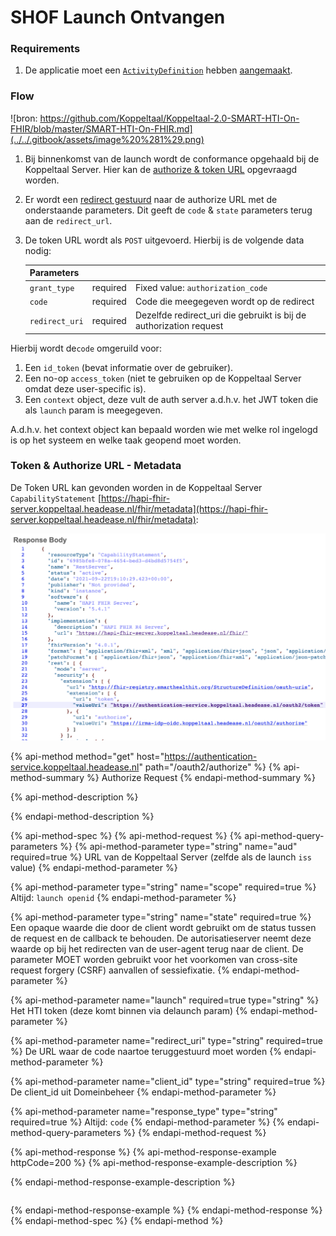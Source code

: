 # SHOF Launch Ontvangen



### Requirements

1. De applicatie moet een [`ActivityDefinition`](https://simplifier.net/koppeltaalv2.0/kt2activitydefinition) hebben [aangemaakt](../resources-managen/crud-operaties/resource-aanmaken.md).

### Flow

![bron: https://github.com/Koppeltaal/Koppeltaal-2.0-SMART-HTI-On-FHIR/blob/master/SMART-HTI-On-FHIR.md](../../.gitbook/assets/image%20%281%29.png)

1. Bij binnenkomst van de launch wordt de conformance opgehaald bij de Koppeltaal Server. Hier kan de [authorize & token URL](smart-hti-on-fhir-launch-ontvangen.md#token-url-metadata) opgevraagd worden.
2. Er wordt een [redirect gestuurd](smart-hti-on-fhir-launch-ontvangen.md#authorize-request) naar de authorize URL met de onderstaande parameters. Dit geeft de `code` & `state` parameters terug aan de `redirect_url`.

3. De token URL wordt als `POST` uitgevoerd. Hierbij is de volgende data nodig:

   | Parameters |  |  |
      | :--- | :--- | :--- |
   | `grant_type` | required | Fixed value: `authorization_code` |
   | `code` | required | Code die meegegeven wordt op de redirect |
   | `redirect_uri` | required | Dezelfde redirect\_uri die gebruikt is bij de authorization request |


Hierbij wordt  de`code` omgeruild voor:

1. Een `id_token` \(bevat informatie  over de gebruiker\).
2. Een no-op `access_token` \(niet te gebruiken op  de Koppeltaal Server omdat deze user-specific is\).
3. Een `context` object, deze vult de auth server a.d.h.v. het JWT token die als `launch` param is meegegeven.

A.d.h.v. het context object kan bepaald worden wie met welke rol ingelogd is op het systeem en welke  taak geopend moet worden.

### Token & Authorize URL - Metadata

De Token URL kan gevonden worden in de Koppeltaal Server `CapabilityStatement` [https://hapi-fhir-server.koppeltaal.headease.nl/fhir/metadata](https://hapi-fhir-server.koppeltaal.headease.nl/fhir/metadata):

![](../../.gitbook/assets/screenshot-2021-09-22-at-21.11.54.png)

{% api-method method="get" host="https://authentication-service.koppeltaal.headease.nl" path="/oauth2/authorize" %}
{% api-method-summary %}
Authorize Request
{% endapi-method-summary %}

{% api-method-description %}

{% endapi-method-description %}

{% api-method-spec %}
{% api-method-request %}
{% api-method-query-parameters %}
{% api-method-parameter type="string" name="aud" required=true %}
URL van de Koppeltaal Server \(zelfde als de launch `iss` value\)
{% endapi-method-parameter %}

{% api-method-parameter type="string" name="scope" required=true %}
Altijd: `launch openid`
{% endapi-method-parameter %}

{% api-method-parameter type="string" name="state" required=true %}
Een opaque waarde die door de client wordt gebruikt om de status tussen de request en de callback te behouden. De autorisatieserver neemt deze waarde op bij het redirecten van de user-agent terug naar de client. De parameter MOET worden gebruikt voor het voorkomen van cross-site request forgery \(CSRF\) aanvallen of sessiefixatie.
{% endapi-method-parameter %}

{% api-method-parameter name="launch" required=true type="string" %}
Het HTI token \(deze komt binnen via delaunch param\)
{% endapi-method-parameter %}

{% api-method-parameter name="redirect\_uri" type="string" required=true %}
De URL waar de code naartoe teruggestuurd moet worden
{% endapi-method-parameter %}

{% api-method-parameter name="client\_id" type="string" required=true %}
De client\_id uit Domeinbeheer
{% endapi-method-parameter %}

{% api-method-parameter name="response\_type" type="string" required=true %}
Altijd: `code`
{% endapi-method-parameter %}
{% endapi-method-query-parameters %}
{% endapi-method-request %}

{% api-method-response %}
{% api-method-response-example httpCode=200 %}
{% api-method-response-example-description %}

{% endapi-method-response-example-description %}

```

```
{% endapi-method-response-example %}
{% endapi-method-response %}
{% endapi-method-spec %}
{% endapi-method %}

